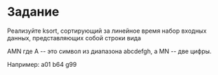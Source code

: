 # Задание

Реализуйте ksort, сортирующий за линейное время набор входных данных, представляющих собой строки вида

AMN
где A -- это символ из диапазона abcdefgh, а MN -- две цифры.

Например: a01 b64 g99
